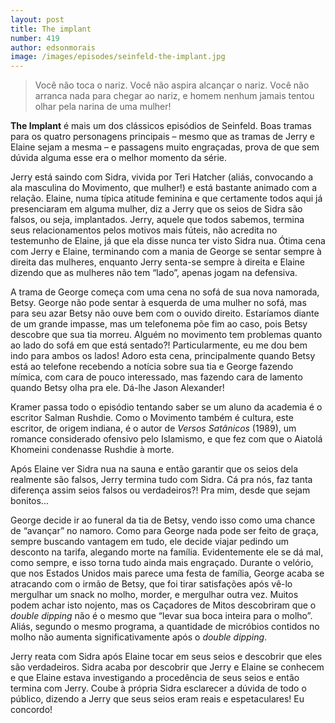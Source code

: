 ```yaml
---
layout: post
title: The implant
number: 419
author: edsonmorais
image: /images/episodes/seinfeld-the-implant.jpg
---
```


> Você não toca o nariz. Você não aspira alcançar o nariz. Você não arranca nada para chegar ao nariz, e homem nenhum jamais tentou olhar pela narina de uma mulher!

**The Implant** é mais um dos clássicos episódios de Seinfeld.  Boas tramas para os quatro personagens principais – mesmo que as tramas de Jerry e Elaine sejam a mesma – e passagens muito engraçadas, prova de que sem dúvida alguma esse era o melhor momento da série.

Jerry está saindo com Sidra, vivida por Teri Hatcher (aliás, convocando a ala masculina do Movimento, que mulher!) e está bastante animado com a relação. Elaine, numa típica atitude feminina e que certamente todos aqui já presenciaram em alguma mulher, diz a Jerry que os seios de Sidra são falsos, ou seja, implantados.  Jerry, aquele que todos sabemos, termina seus relacionamentos pelos motivos mais fúteis, não acredita no testemunho de Elaine, já que ela disse nunca ter visto Sidra nua. Ótima cena com Jerry e Elaine, terminando com a mania de George se sentar sempre à direita das mulheres, enquanto Jerry senta-se sempre à direita e Elaine dizendo que as mulheres não tem “lado”, apenas jogam na defensiva.

A trama de George começa com uma cena no sofá de sua nova namorada, Betsy. George não pode sentar à esquerda de uma mulher no sofá, mas para seu azar Betsy não ouve bem com o ouvido direito. Estaríamos diante de um grande impasse, mas um telefonema põe fim ao caso, pois Betsy descobre que sua tia morreu. Alguém no movimento tem problemas quanto ao lado do sofá em que está sentado?! Particularmente, eu me dou bem indo para ambos os lados! Adoro esta cena, principalmente quando Betsy está ao telefone recebendo a notícia sobre sua tia e George fazendo mímica, com cara de pouco interessado, mas fazendo cara de lamento quando Betsy olha pra ele. Dá-lhe Jason Alexander!

Kramer passa todo o episódio tentando saber se um aluno da academia é o escritor Salman Rushdie. Como o Movimento também é cultura, este escritor, de origem indiana, é o autor de *Versos Satânicos* (1989), um romance considerado ofensivo pelo Islamismo, e que fez com que o Aiatolá Khomeini condenasse Rushdie à morte.

Após Elaine ver Sidra nua na sauna e então garantir que os seios dela realmente são falsos, Jerry termina tudo com Sidra. Cá pra nós, faz tanta diferença assim seios falsos ou verdadeiros?! Pra mim, desde que sejam bonitos...

George decide ir ao funeral da tia de Betsy, vendo isso como uma chance de “avançar” no namoro. Como para George nada pode ser feito de graça, sempre buscando vantagem em tudo, ele decide viajar pedindo um desconto na tarifa, alegando morte na família. Evidentemente ele se dá mal, como sempre, e isso torna tudo ainda mais engraçado. Durante o velório, que nos Estados Unidos mais parece uma festa de família, George acaba se atracando com o irmão de Betsy, que foi tirar satisfações após vê-lo mergulhar um snack no molho, morder, e mergulhar outra vez. Muitos podem achar isto nojento, mas os Caçadores de Mitos descobriram que o *double dipping* não é o mesmo que “levar sua boca inteira para o molho”. Aliás, segundo o mesmo programa, a quantidade de micróbios contidos no molho não aumenta significativamente após o *double dipping*.

Jerry reata com Sidra após Elaine tocar em seus seios e descobrir que eles são verdadeiros. Sidra acaba por descobrir que Jerry e Elaine se conhecem e que Elaine estava investigando a procedência de seus seios e então termina com Jerry. Coube à própria Sidra esclarecer a dúvida de todo o público, dizendo a Jerry que seus seios eram reais e espetaculares! Eu concordo!